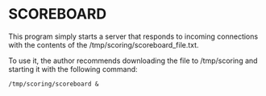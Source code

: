 SCOREBOARD
==========

This program simply starts a server that responds to incoming connections with the contents of the /tmp/scoring/scoreboard\_file.txt.

To use it, the author recommends downloading the file to /tmp/scoring and starting it with the following command:

```/tmp/scoring/scoreboard &```

